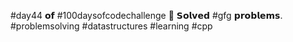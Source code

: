 #day44 𝗼𝗳 #100daysofcodechallenge 
🎯 𝗦𝗼𝗹𝘃𝗲𝗱 #gfg 𝗽𝗿𝗼𝗯𝗹𝗲𝗺𝘀. 
#problemsolving #datastructures #learning #cpp
